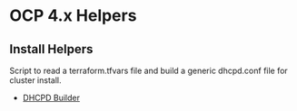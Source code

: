 # OCP 4.x Helpers


## Install Helpers
Script to read a terraform.tfvars file and build a generic dhcpd.conf file for cluster install.

* [DHCPD Builder](/dhcpd-builder/README.md)
